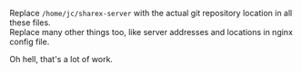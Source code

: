 Replace `/home/jc/sharex-server` with the actual git repository location in all these files.  
Replace many other things too, like server addresses and locations in nginx config file.  

Oh hell, that's a lot of work.  
